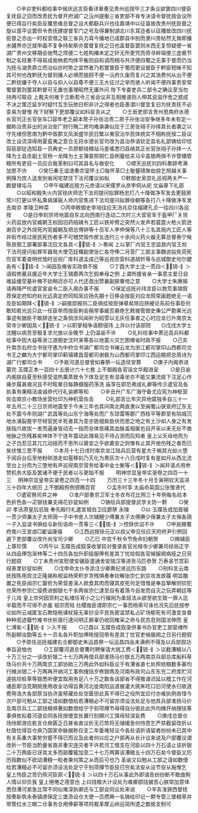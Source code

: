 <!-- { "loadSidebar": true } -->
　　○辛卯吏科都给事中侯庆远言臣看详章奏见贵州巡按毕三才条议欲罢四川督臣复抚臣之旧而改贵抚为督开府湖广之沅州提衡三省吏部不肯专决请令督抚按会议所便已得旨行矣臣反覆思维总督之设大都繇兵兴也往嘉靖中以征苗故改贵州抚臣督之旋以苗平议罢但令贵抚建提督军门之号及得兼制湖北川东耳迩者以征播故改四川抚臣督之亦出一时权宜借之联三省兵力耳今播地已成郡县中剖而隶川贵帖然无耸即播水疆界亦迁就申画不复争持矣斯亦罢督复抚之日也盖督臣罢则水西无复惊疑便一省湖广贵州文移期会驰骛之烦便二七姓构播未定之奸无所更凭而旁寻衅端便三虚悬节制之名轻重不得易成凿枘若均体平衡则自和调而相与共济便四蜀之无事于督而仍当为抚与湖贵鼎立而治似亦时势之宜然者乃若罢督臣于蜀而更设督臣于黔臣短昧不知其可何也改黔抚为督则播人必惧而狼顾不便一沅府久废而复兴之其浩费何从出不便二黔抚嫌于夺人以自与抑人以自尊不便三无大征讨之举而骇人听闻不便四事贵安常蜀督罢则罢耳黔督可无置也事理昭然无庸外问  陛下专委吏兵二部令之确议至当勿持两可取自  上裁夫何难于立断若令三省会议非互相推诿则人伸其说滋作舍之惑成不决之策迁延岁时疑忖互生玩弛日积非计之得者也臣愚谓川督宜复旧为抚贵抚不必变易为督惟  陛下财察下吏部覆议如科臣言从之
　　○壬辰吏部言贵州思南府水德长官司正长官张车□容年老乏嗣本房子孙张治贵二房子孙张治安争继多年未有定一据称治贵非出的派治安广财行贿二房均难承袭似应于三房张祤子孙择其长者袭之以守先绪但思南为黔中首郡文风渐盛华民日繁以夷官治华民体统实不相称抚按二臣议改土设流深得用夏蛮夷之意合无将水德长官司改为县治恭请钦定县名礼部铸给印信容臣部铨选知县一员典史一员原额钱粮站马差徭悉归县纳其正长官张祤子孙择一人降为土县丞副土官杨一龙降为土主簿查照铜仁县例量给夫马伞盖银两俱不许管捕管粮所有吏目一员应合裁革制曰可其县名与做安化
　　○顺天巡抚刘四科奏辞考满加恩不许
　　○癸巳秦王谊漶奏宗室怀土□每怀革□土敬鋻啸聚劫掠乞照越关事例降为庶人送发别省闲宅禁住下法司覆议如拟
　　○敕御史吴崇礼巡视两关严一鹏督理屯马
　　○甲午福建巡按方元彦请以宋儒罗从彦李侗从祀  文庙章下礼部
　　○以昭和殿失火内官徐庆师忠下法司提问拟罪杨忠打八十降做净军发去更鼓房常川打更以怀私乘病谋毙人命内官焦进下法司提问拟罪徐朝等各打八十降做净军发去南京  孝陵卫种菜
　　○丙申敕御史李培往应天汤兆京往福建孔贞一往四川各巡按
　　○是日申刻京师地震自东北向西南行连动二次时三大营官军于盔甲厂关领火药监放内官臧朝王权因旧药结磈令工匠以铁斧劈之突然火发声若震霆火枪火箭迸谢百步之外烧死内官臧朝及把总傅钟等十员军人李仲保等八十三名其局内工匠人等并街市经过居民死伤者多不可稽焚毁作房五连约三十余间火药火器无算总督泰宁候陈良弼工部署部事沈应文各具＜锍-釒＞奏闻  上以掌厂内官王忠监放内官王权下法司提问拟罪军器局大使范廷椿副使张仁各夺俸二月营厂工部主事魏说姑免究死伤官军着查明优恤时巡视厂库科道孟成己等巡视京营科道胡忻等与巡城御史何尔徤各有＜锍-釒＞闻因及脩省实政俱不报
　　○丁酉大学士沈一贯四＜锍-釒＞请假修墓且援近年大学士王锡爵两次乞假奉母之例  上谓所援省亲一事意主爱日自难延缓茔墓补脩不妨稍迟亦可人代还亟出赞襄副朕眷倚之意
　　○大学士朱赓揭请再降严纶遣官宣谕令二臣入阁办事不报
　　○保定巡抚孙玮言臣以救荒事竣叙荐保定府知府赵光远真定府同知吴应扬先期十日移会按臣刘应龙照常画题绝无一语及臣如期拜＜锍-釒＞嗣接邸报则二臣俱挂按臣弹章矣除应扬被论系前任事臣何敢知若光远只此一任臣举而按臣剌会稿举事臧否悬绝乞敕接管御史秉公严勘果光远事迹有据臣不敢辞连坐之条倘涉风闻祈为昭雪以无灰任事者之心时应龙已升南京太常寺少卿因具＜锍-釒＞以职掌相争语颇侵玮  上并以付该部院　　○戊戌大学士沈鲤以病苦至极复求允放以全晚节  上仍温谕不许
　　○礼科给事中萧近高兵科都给事中田大益等浙江道御史沈时来等各以地震火灾乞图脩省时政不报
　　○己亥升南京右府佥书张守愚为中府佥书湖广都司佥书褚云龙为浙江都司掌印山西都司佥书王之麟为大宁都司掌印蓟镇建昌营都司谢极为山西都司掌印江西运粮把总周诗为湖广行都司佥书
　　○予故河道总督曾如春祭一坛造坟安葬
　　○庚子内阁恭进纂完  玉牒正本一百四十五册计六十七套  上不御殿各官诣文华殿进呈
　　○是日谕内阁朕自夏至秋感受湿热薰蒸致令下体及足生有湿毒坐亦不能又兼流痰下注足心作痛步履甚艰况且不时眩晕日每静摄服药荡洗  庙享在即恐弗成礼卿等传示遣官及各执事务秉精洁虔诚恭代行礼谕卿等知
　　○辛丑升广东广海守备尤应宪为神枢营佐击南京小教场坐营杜印为神机营佐击
　　○礼部言比年灾异地震独多自三十一年五月二十三日京师地震至于今未三年也其间南北两直隶以至闽蜀山狭宣府辽东无处不震今年则湖广武昌等处山东宁海等处而广东琼雷等郡广西桂平等郡至有陷城沉地水涌裂屋宇尽倾官民半死者其为变亦匪细矣臣伏而思之地之有土沙如人身之有发肤指爪故拔一发而遍身皆动去一指而全体皆痛其血脉盖相属也自开采以来无处不凿地脉之伤残甚矣坤体不宁连年震动此理易见不待占测而后知者  皇上父天母地而为之子岂忍见其兀兀动摇而不思所以奠安之乎欲奠安之则惟有止其开凿伤残之者而已矣伏惟三思不报
　　○本月十七日戌时南京龙江陆兵后营有星大于椀其光如火堕于阅兵台后至地粉碎游走如萤移刻乃灭化为黑灰次十八日戌时复有星如月从西北流至台上分而为三堕地有声巡视南京营务给事中金士衡等＜锍-釒＞闻并请点用参赞机务大臣及罢诸不便于民者以与更始不报
　　明神宗显皇帝实录卷之四百一十三
　明神宗显皇帝实录卷之四百一十四
　　万历三十三年冬十月壬寅朔钦天监进三十四年大统历  上不御殿照例颁赐百官
　　○孟冬时享  太庙命英国公张惟贤代
　　○遣官祭司井之神
　　○准户部奏京卫军士冬衣布花比照三十年例每名给本色折色各一疋银钱兼支绵花钞锭如例
　　○铸给兵部提督武学关防一颗
　　○癸卯  孝洁肃皇后忌辰  奉先殿行礼遣宣城伯卫应爵祭  永陵
　　○以  玉牒告成加首辅一贯少师兼太子太师荫一子中书舍人次辅鲤少傅兼太子太傅赓少保兼太子太保各荫一子入监读书俱给与新衔诰命一贯等三＜锍-釒＞控辞优诏不许
　　○甲辰赐蜀府南川王宣卤□翟谥康僖
　　○江西巡按徐元正以叔父申见任应天府府尹引例回避下吏部覆议改升尚宝司少卿
　　○乙巳  中宫千秋令节免命妇朝贺
　　○赐辅臣上尊珍馔
　　○丙午以  玉牒告成叙录收掌较对誊录各官光禄寺少卿兼司经局正字从四品俸包渐林等二十四员各加升职级服俸有差其丁忧给假各官候服阕病痊之日另行题叙
　　○丁未贵州宣慰使安疆臣遣通舍安瑞汉等进贡马匹恭贺  万寿圣节赏彩叚表里钞锭如例
　　○戊申命太仆寺添注少卿黄纪贤巡历东路
　　○刑科言云南抚按陈用宾沈正隆揭称税监杨荣积岁贪残惧奏奉钦解张宗仁到京攻发故薎  明旨酷置之死臣闻宗仁罄赀为荣营差滇人欲食其肉而寝其皮死何足惜惟是奉旨拏解则钦犯也荣所参宗仁侵费进御银七千余两俟宗仁逮至自有着落今自发而自灭之玩弄朝廷等于儿戏  皇上奈何因货利之私嗜任宵小之公行摧刚为柔屈法从欲至欲生致一罪人迄半载而不可得不亦羞  祖宗而轻  社稷哉臣谓即宗仁一事而杨荣可诛也况先后抚按参论如所云减匿宝石欺隐税课杖毙无辜抄没平民告密滥禁私占矿场郁死有司激变良善种种恶迹罄竹难书伏祈亟行逮问明正厥辜仍收回榷采之命与民苏息则国法伸而  皇仁溥矣＜锍-釒＞入不报
　　○己酉以  玉牒告成叙录供事书办官吏工部营缮所所副柳汝勖等五十一员名各升职加俸除授冠带有差其丁忧官吏候服阕之日另行题叙
　　○予原任巡抚福建右佥都御史朱运昌祭一坛运昌四品未满例不得及以兵部叙功奉旨追恤也
　　○工部覆河道总督曹时聘催请大挑工费＜锍-釒＞议截漕粮以八十万三分之一该改折银二十七万两再借兵部淮扬马价银五万两南京兵部总库船料草场马价共十万两南京工部协助三万两此外如科臣议于有漕省直七处照依粮数多寡均行摊派银二十万两再开纳河工事例搜括岁修银两及河南布政司山东东兖二府库贮河道挑坝桩草等银悉听便宜取用务足八十万之数各该部省不得推诿迟延以稽工作在河诸臣即当克期挑挽用收全功得旨黄河北徙南阳运道被灌大挑朱旺口旧河使水归故道费用浩大各部原当协济虽帑藏处处空匮但此真不得已之役所宜应付亦难执例吝惜今次户部可勉从工部之请如数借给若漕粮必不可留亦须设法处足与他其兵部淮扬马价及南京兵工二部钱粮俱著如数借给宁于别项撙节毋得自分彼此此外均摊开纳搜括等事俱依拟着河道会同各抚按便宜处置行刻期兴工慎毋轻误妄费
　　○庚戌总督仓场侍郎游应乾言仓庾匮乏日甚省直议折无已势将无储缓急何恃恳乞严禁截留改折以杜隐忧得旨仓庾乃国家命脉据称仅支二年委难轻议今各处请折请留者纷纷未已其中有关系重大事势穷蹙不得已而议及此者何以应之户部再从长计议来说及户部覆议谓改折一节臣当酌量省直非重灾连灾者不许若河工借支在河臣以四十万石请止该折银二十万两臣已讶其太多而部覆辄加至二十七万两算该漕粮五十四万石矣今督臣又历历指数似不欲动漕粮一粒者果何策之从而后可也乃  圣谕又曰勉从工部之请如数借给若漕粮必不可留亦须设法处足宁于别项撙节臣技已穷矣法安从设节安从施惟乞  皇上怜臣之苦仍照河臣原＜锍-釒＞以四十万石从事此外即请告纷纷断不敢曲狥人情以仰负我  皇上惓惓之德意也  上曰钱粮大计设处为难卿部拮据苦心朕常加意体悉但漕河紧急比常不同似难深执卿还与工部会同议处来说
　　○辛亥准狭西督抚按奏新筑永泰镇虏保定三堡添设仓大使一员攒典一名铸给印记一颗专管三堡粮草并带管红水三眼二仓事务合用俸薪等项将裁革摩云岭巡简所遗之数抵支制可
